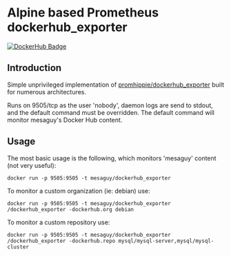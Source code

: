 # Alpine based Prometheus dockerhub_exporter

[![DockerHub Badge](http://dockeri.co/image/mesaguy/dockerhub_exporter)](https://hub.docker.com/r/mesaguy/dockerhub_exporter)

## Introduction

Simple unprivileged implementation of [promhippie/dockerhub_exporter](https://github.com/promhippie/dockerhub_exporter) built for numerous architectures.

Runs on 9505/tcp as the user 'nobody', daemon logs are send to stdout, and the default command must be overridden. The default command will monitor mesaguy's Docker Hub content.

## Usage

The most basic usage is the following, which monitors 'mesaguy' content (not very useful):

    docker run -p 9505:9505 -t mesaguy/dockerhub_exporter

To monitor a custom organization (ie: debian) use:

    docker run -p 9505:9505 -t mesaguy/dockerhub_exporter /dockerhub_exporter -dockerhub.org debian

To monitor a custom repository use:

    docker run -p 9505:9505 -t mesaguy/dockerhub_exporter /dockerhub_exporter -dockerhub.repo mysql/mysql-server,mysql/mysql-cluster
